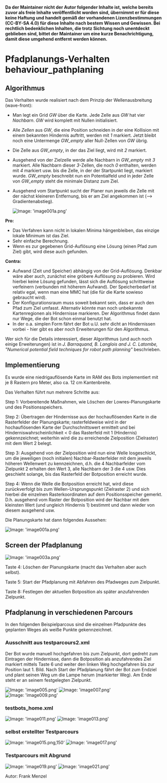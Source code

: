**Da der Maintainer nicht der Autor folgender Inhalte ist, welche bereits zuvor als freie Inhalte veröffentlicht worden sind, übernimmt er für diese keine Haftung und handelt gemäß der vorhandenen Lizenzbestimmungen (CC-BY-SA 4.0) für diese Inhalte nach bestem Wissen und Gewissen. Bei rechtlich bedenklichen Inhalten, die trotz Sichtung noch unentdeckt geblieben sind, bittet der Maintainer um eine kurze Benachrichtigung, damit diese umgehend entfernt werden können.**

# Pfadplanungs-Verhalten behaviour_pathplaning

## Algorithmus

Das Verhalten wurde realisiert nach dem Prinzip der Wellenausbreitung (wave-front):

* Man legt ein Grid *GW* über die Karte. Jede Zelle aus *GW* hat vier *Nachbarn*. *GW* wird komplett mit Nullen initialisiert.
* Alle *Zellen* aus *GW*, die eine Position schneiden in der eine Kollision mit einem bekannten Hindernis auftritt, werden mit *1* markiert. Jetzt bleibt noch eine Untermenge *GW_empty* aller Null-Zellen von *GW* übrig.
* Die Zelle aus *GW_empty*, in der das Ziel liegt, wird mit *2* markiert.
* Ausgehend von der Zielzelle werde alle Nachbarn in *GW_empty* mit *3* markiert. Alle Nachbarn dieser *3*-Zellen, die noch *0* enthalten, werden mit *4* markiert usw. bis die Zelle, in der der Startpunkt liegt, markiert wurde. *GW_empty* beschreibt nun ein Potentialfeld und in jeder Zelle von *GW_empty* steht die minimale Distanz zum Ziel.
* Ausgehend vom Startpunkt sucht der Planer nun jeweils die Zelle mit der nächst kleineren Entfernung, bis er am Ziel angekommen ist (--> Gradientenabstieg).

  ![Image: 'image001a.png'](image001a.png)

**Pro:**

* Das Verfahren kann nicht in lokalen Minima hängenbleiben, das einzige lokale Minimum ist das Ziel.
* Sehr einfache Berechnung.
* Wenn es zur gegebenen Grid-Auflösung eine Lösung (einen Pfad zum Ziel) gibt, wird diese auch gefunden.

**Contra:**

* Aufwand (Zeit und Speicher) abhängig von der Grid-Auflösung. Denkbar wäre aber auch, zunächst eine gröbere Auflösung zu probieren. Wird hierbei keine Lösung gefunden, lässt sich die Auflösung schrittweise verfeinern (verbunden mit höherem Aufwand). Der Speicherbedarf ist relativ egal, wenn man eine MMC hat (die für die Karte sowieso gebraucht wird).
* Der Konfigurationsraum muss soweit bekannt sein, dass er auch den Pfad zum Ziel umfasst. Alternativ könnte man noch unbekannte Kartenregionen als Hindernisse markieren. Der Algorithmus findet dann nur Wege, die der Bot schon einmal benutzt hat.
* In der o.a. simplen Form fährt der Bot u.U. sehr dicht an Hindernissen vorbei - hier gibt es aber noch Erweiterungen für den Algorithmus.

Wer sich für die Details interessiert, dieser Algorithmus (und auch noch einige Erweiterungen) ist in *J. Barraquand, B. Langlois and J. C. Latombe, "Numerical potential field techniques for robot path planning"* beschrieben.

## Implementierung

Es wurde eine niedrigauflösende Karte im RAM des Bots implementiert mit je 8 Rastern pro Meter, also ca. 12 cm Kantenbreite.

Das Verhalten führt nun mehrere Schritte aus:

Step 1: Vorbereitende Maßnahmen, wie Löschen der Lowres-Planungskarte und des Positionsspeichers.

Step 2: Übertragen der Hindernisse aus der hochauflösenden Karte in die Rasterfelder der Planungskarte; rasterfeldweise wird in der hochauflösenden Karte der Durchschnittswert ermittelt und bei Hinderniswahrscheinlichkeit < 0 das Rasterfeld mit 1 (Hindernis) gekennzeichnet; weiterhin wird die zu erreichende Zielposition (Zielraster) mit dem Wert 2 belegt.

Step 3: Ausgehend von der Zielposition wird nun eine Welle losgeschickt, um die jeweiligen (noch initialen)  Nachbar-Rasterfelder mit dem jeweils höheren Wellenwert zu kennzeichnen, d.h. die 4 Nachbarfelder vom Zielpunkt 2 erhalten den Wert 3, alle Nachbarn der 3 die 4 usw. Dies geschieht solange, bis das Rasterfeld der Botposition erreicht wurde.

Step 4: Wenn die Welle die Botposition erreicht hat, wird diese zurückverfolgt bis zum Wellen-Ursprungspunkt (Zielraster 2) und sich hierbei die einzelnen Rasterkoordinaten auf dem Positionsspeicher gemerkt. D.h. ausgehend vom Raster der Botposition wird der Nachbar mit dem kleinsten Wert (und ungleich Hindernis  1) bestimmt und dann wieder von diesem ausgehend usw.

Die Planungskarte hat dann folgendes Aussehen:

  ![Image: 'image001a.png'](image001a.png)

## Screen der Pfadplanung

  ![Image: 'image003a.png'](image003a.png)

Taste 4: Löschen der Planungskarte (macht das Verhalten aber auch selbst).

Taste 5: Start der Pfadplanung mit Abfahren des Pfadweges zum Zielpunkt.

Taste 8: Festlegen der aktuellen Botposition als später anzufahrenden Zielpunkt.

## Pfadplanung in verschiedenen Parcours

In den folgenden Beispielparcous sind die einzelnen Pfadpunkte des geplanten Weges als weiße Punkte gekennzeichnet.

### Ausschnitt aus testparcours2.xml

Der Bot wurde manuell hochgefahren bis zum Zielpunkt, dort gedreht zum Eintragen der Hindernisse, dann die Botposition als anzufahrendes Ziel markiert mittels Taste 6 und weiter den linken Weg hochgefahren bis zur Position laut 1. Bild. Nach Start der Pfadplanung fährt der Bot zum Endziel und plant seinen Weg um die Lampe herum (markierter Weg). Am Ende steht er an seinem festgelegten Zielpunkt.

  ![Image: 'image005.png'](image005.png) ![Image: 'image007.png'](image007.png) ![Image: 'image009.png'](image009.png)

### testbots_home.xml

  ![Image: 'image011.png'](image011.png) ![Image: 'image013.png'](image013.png)

### selbst erstellter Testparcours

  ![Image: 'image015.png,150'](image015.png) ![Image: 'image017.png'](image017.png)

### Testparcours mit Abgrund

  ![Image: 'image019.png'](image019.png) ![Image: 'image021.png'](image021.png)

Autor: Frank Menzel
